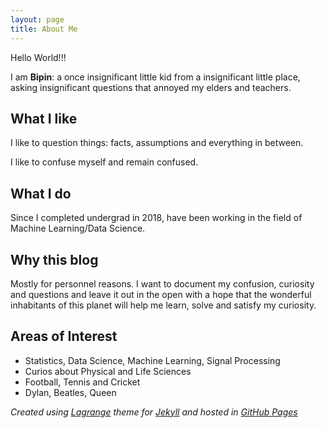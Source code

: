 ```yaml
---
layout: page
title: About Me
---
```


Hello World!!!

I am **Bipin**: a once insignificant little kid from a insignificant
little place, asking insignificant questions that annoyed my elders and
teachers.

## What I like

I like to question things: facts, assumptions and everything in between.

I like to confuse myself and remain confused.

## What I do

Since I completed undergrad in 2018, have been working in the field of Machine Learning/Data Science.

## Why this blog

Mostly for personnel reasons. I want to document my confusion, curiosity and
questions and leave it out in the open with a hope that the wonderful
inhabitants of this planet will help me learn, solve and satisfy my curiosity.

## Areas of Interest

- Statistics, Data Science, Machine Learning, Signal Processing
- Curios about Physical and Life Sciences
- Football, Tennis and Cricket
- Dylan, Beatles, Queen

*Created using [Lagrange](https://github.com/LeNPaul/Lagrange) theme for
  [Jekyll](https://github.com/jekyll/jekyll) and hosted in [GitHub
  Pages](https://pages.github.com/)*
